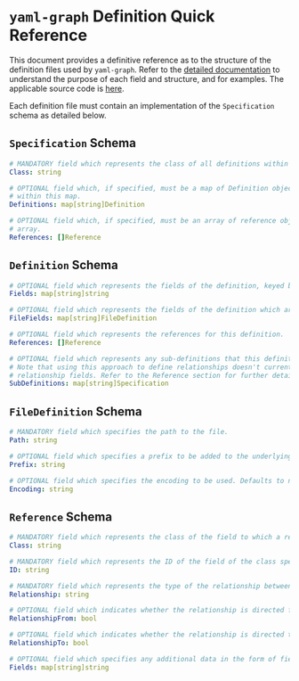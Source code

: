 # `yaml-graph` Definition Quick Reference
This document provides a definitive reference as to the structure of the definition files used by `yaml-graph`.
Refer to the [detailed documentation](README.md) to understand the purpose of each field and structure, and for
examples. The applicable source code is [here](../src/definition/definition.go).

Each definition file must contain an implementation of the `Specification` schema as detailed below.

## `Specification` Schema
```yaml
# MANDATORY field which represents the class of all definitions within this file.
Class: string

# OPTIONAL field which, if specified, must be a map of Definition objects, keyed by ID. There can be `0..n` definitions
# within this map.
Definitions: map[string]Definition

# OPTIONAL field which, if specified, must be an array of reference objects. There can be `0..n` references within this
# array.
References: []Reference
```

## `Definition` Schema
```yaml
# OPTIONAL field which represents the fields of the definition, keyed by field name.
Fields: map[string]string

# OPTIONAL field which represents the fields of the definition which are stored in external files, keyed by field name.
FileFields: map[string]FileDefinition

# OPTIONAL field which represents the references for this definition.
References: []Reference

# OPTIONAL field which represents any sub-definitions that this definition has, keyed by relationship.
# Note that using this approach to define relationships doesn't currently permit direction to be indicated or
# relationship fields. Refer to the Reference section for further details.
SubDefinitions: map[string]Specification
```

## `FileDefinition` Schema
```yaml
# MANDATORY field which specifies the path to the file.
Path: string

# OPTIONAL field which specifies a prefix to be added to the underlying definition.
Prefix: string

# OPTIONAL field which specifies the encoding to be used. Defaults to no encoding, but "base64" can also be specified.
Encoding: string
```

## `Reference` Schema
```yaml
# MANDATORY field which represents the class of the field to which a reference is being made.
Class: string

# MANDATORY field which represents the ID of the field of the class specified above to which a reference is being made.
ID: string

# MANDATORY field which represents the type of the relationship between the definitions.
Relationship: string

# OPTIONAL field which indicates whether the relationship is directed from the Definition containing this Relationship. Defaults to false.
RelationshipFrom: bool

# OPTIONAL field which indicates whether the relationship is directed to the Definition containing this Relationship. Defaults to false.
RelationshipTo: bool

# OPTIONAL field which specifies any additional data in the form of fields that should be attached to the relationship.
Fields: map[string]string
```